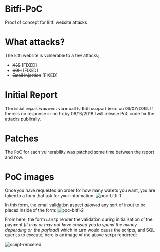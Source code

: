 # Bitfi-PoC
Proof of concept for Bitfi website attacks

# What attacks?

The Bitfi website is vulnerable to a few attacks;

  - ~~XSS~~ [FIXED]
  - ~~SQLi~~ [FIXED]
  - ~~Email injection~~ [FIXED]

# Initial Report

The initial report was sent via email to Bitfi support team on 08/07/2018. If there is no response or no fix by 08/13/2018 I will release PoC code for the attacks publically.


# Patches 

The PoC for each vulnerability was patched some time between the report and now.

# PoC images

Once you have requested an order for how many wallets you want, you are taken to a form that ask for your information:
![poc-bitfi-1](https://user-images.githubusercontent.com/14183473/43848476-a335acac-9af8-11e8-9aed-6d15862253e0.png "#staysalty")

In this form, the email validation aspect _allowed_ any sort of input to be placed inside of the form:
![poc-bitfi-2](https://user-images.githubusercontent.com/14183473/43848477-a35864c2-9af8-11e8-82a5-d54427904f43.png "#staysalty")

From here, the form _use_ tp render the validation during initialization of the payment (_it may or may not have caused you to spend the money depending on the payload_) which in turn would cause the scripts, and SQL queries to execute, here is an image of the above script rendered:

![script-rendered](https://user-images.githubusercontent.com/14183473/43849055-2121b48e-9afa-11e8-97bd-4dfec778edd3.png "#staysalty")
